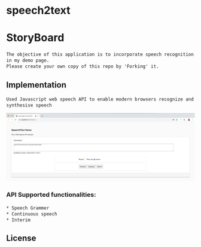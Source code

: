# speech2text

# StoryBoard
    The objective of this application is to incorporate speech recognition in my demo page. 
    Please create your own copy of this repo by 'Forking' it.
 
 ## Implementation
    
    Used Javascript web speech API to enable modern browsers recognize and synthesise speech
    
![screenshot](demo.png)

### API Supported functionalities:
    * Speech Grammer 
    * Continuous speech
    * Interim
        
 ## License

      
  
   
